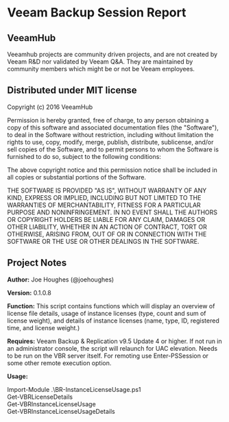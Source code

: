 # Veeam Backup Session Report
## VeeamHub
Veeamhub projects are community driven projects, and are not created by Veeam R&D nor validated by Veeam Q&A. They are maintained by community members which might be or not be Veeam employees. 

## Distributed under MIT license
Copyright (c) 2016 VeeamHub

Permission is hereby granted, free of charge, to any person obtaining a copy of this software and associated documentation files (the "Software"), to deal in the Software without restriction, including without limitation the rights to use, copy, modify, merge, publish, distribute, sublicense, and/or sell copies of the Software, and to permit persons to whom the Software is furnished to do so, subject to the following conditions:

The above copyright notice and this permission notice shall be included in all copies or substantial portions of the Software.

THE SOFTWARE IS PROVIDED "AS IS", WITHOUT WARRANTY OF ANY KIND, EXPRESS OR IMPLIED, INCLUDING BUT NOT LIMITED TO THE WARRANTIES OF MERCHANTABILITY, FITNESS FOR A PARTICULAR PURPOSE AND NONINFRINGEMENT. IN NO EVENT SHALL THE AUTHORS OR COPYRIGHT HOLDERS BE LIABLE FOR ANY CLAIM, DAMAGES OR OTHER LIABILITY, WHETHER IN AN ACTION OF CONTRACT, TORT OR OTHERWISE, ARISING FROM, OUT OF OR IN CONNECTION WITH THE SOFTWARE OR THE USE OR OTHER DEALINGS IN THE SOFTWARE.

## Project Notes
**Author:** Joe Houghes (@joehoughes)

**Version:** 0.1.0.8

**Function:** This script contains functions which will display an overview of license file details, usage of instance licenses (type, count and sum of license weight), and details of instance licenses (name, type, ID, registered time, and license weight.)

**Requires:** Veeam Backup & Replication v9.5 Update 4 or higher. If not run in an administrator console, the script will relaunch for UAC elevation. Needs to be run on the VBR server itself. For remoting use Enter-PSSession or some other remote execution option.

**Usage:** 

Import-Module .\BR-InstanceLicenseUsage.ps1  
Get-VBRLicenseDetails  
Get-VBRInstanceLicenseUsage  
Get-VBRInstanceLicenseUsageDetails  
